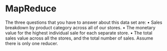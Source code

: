 # MapReduce

The three questions that you have to answer about this data set are:
	•	Sales breakdown by product category across all of our stores. 
	•	The monetary value for the highest individual sale for each separate store.
	•	The total sales value across all the stores, and the total number of sales. Assume there is only one reducer.
